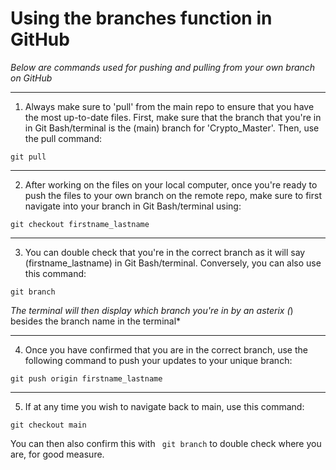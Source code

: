 # Using the branches function in GitHub
*Below are commands used for pushing and pulling from your own branch on GitHub*

---

1. Always make sure to 'pull' from the main repo to ensure that you have the most up-to-date files. First, make sure that the branch that you're in in Git Bash/terminal is the (main) branch for 'Crypto_Master'. Then, use the pull command:

```shell
git pull
```

---

2. After working on the files on your local computer, once you're ready to push the files to your own branch on the remote repo, make sure to first navigate into your branch in Git Bash/terminal using:

```shell
git checkout firstname_lastname
```

---

3. You can double check that you're in the correct branch as it will say (firstname_lastname) in Git Bash/terminal. Conversely, you can also use this command:

```shell
git branch
```

*The terminal will then display which branch you're in by an asterix (*) besides the branch name in the terminal*

---

4. Once you have confirmed that you are in the correct branch, use the following command to push your updates to your unique branch:

```shell
git push origin firstname_lastname
```

---

5. If at any time you wish to navigate back to main, use this command:

```shell
git checkout main
```

You can then also confirm this with ``` git branch``` to double check where you are, for good measure.